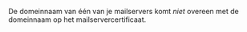 De domeinnaam van één van je mailservers komt *niet* overeen met de domeinnaam op het mailservercertificaat.
